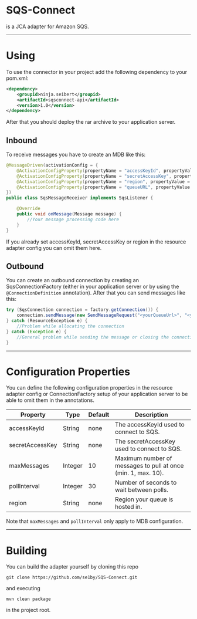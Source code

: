 # SQS-Connect
is a JCA adapter for Amazon SQS.

---

# Using
To use the connector in your project add the following dependency to your pom.xml:

```xml
<dependency>
    <groupid>ninja.seibert</groupid>
    <artifactId>sqsconnect-api</artifactId>
    <version>1.0</version>
</dependency>
```

After that you should deploy the rar archive to your application server.

## Inbound
To receive messages you have to create an MDB like this:

```java
@MessageDriven(activationConfig = {
	@ActivationConfigProperty(propertyName = "accessKeyId", propertyValue = "<yourAccessKeyId>"),
   	@ActivationConfigProperty(propertyName = "secretAccessKey", propertyValue = "<yourSecretAccessKey>"),
  	@ActivationConfigProperty(propertyName = "region", propertyValue = "<yourRegion>"),
    @ActivationConfigProperty(propertyName = "queueURL", propertyValue = "<yourQueueUrl>")
})
public class SqsMessageReceiver implements SqsListener {

    @Override
    public void onMessage(Message message) {
    	//Your message processing code here
    }
}
```
If you already set accessKeyId, secretAccessKey or region in the resource adapter config you can omit them here.

## Outbound
You can create an outbound connection by creating an SqsConnectionFactory (either in your application server or by using the `@ConnectionDefinition` annotation). After that you can send messages like this:

```java
try (SqsConnection connection = factory.getConnection()) {
    connection.sendMessage(new SendMessageRequest("<yourQueueUrl>", "<yourContent>"));
} catch (ResourceException e) {
    //Problem while allocating the connection
} catch (Exception e) {
    //General problem while sending the message or closing the connection
}
```

---

# Configuration Properties
You can define the following configuration properties in the resource adapter config or ConnectionFactory setup of your application server to be able to omit them in the annotations.

Property|Type|Default|Description
------- | -- | ----- | ----------
accessKeyId | String | none | The accessKeyId used to connect to SQS.
secretAccessKey | String | none | The secretAccessKey used to connect to SQS.
maxMessages| Integer | 10 | Maximum number of messages to pull at once (min. 1, max. 10).
pollInterval | Integer | 30 | Number of seconds to wait between polls.
region | String | none | Region your queue is hosted in.

Note that `maxMessages` and `pollInterval` only apply to MDB configuration.

---

# Building

You can build the adapter yourself by cloning this repo

```shell
git clone https://github.com/se1by/SQS-Connect.git
```

and executing

```shell
mvn clean package
```

in the project root.
